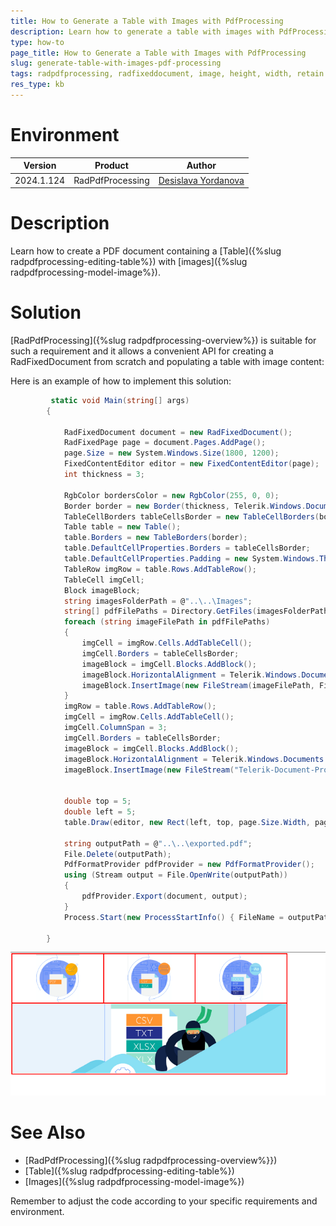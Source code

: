 ```yaml
---
title: How to Generate a Table with Images with PdfProcessing
description: Learn how to generate a table with images with PdfProcessing.
type: how-to
page_title: How to Generate a Table with Images with PdfProcessing
slug: generate-table-with-images-pdf-processing
tags: radpdfprocessing, radfixeddocument, image, height, width, retain
res_type: kb
---
```


# Environment
| Version | Product | Author | 
| --- | --- | ---- | 
| 2024.1.124 | RadPdfProcessing |[Desislava Yordanova](https://www.telerik.com/blogs/author/desislava-yordanova)| 

# Description

Learn how to create a PDF document containing a [Table]({%slug radpdfprocessing-editing-table%}) with [images]({%slug radpdfprocessing-model-image%}).

# Solution

[RadPdfProcessing]({%slug radpdfprocessing-overview%}) is suitable for such a requirement and it allows a convenient API for creating a RadFixedDocument from scratch and populating a table with image content:

Here is an example of how to implement this solution:

```csharp
         static void Main(string[] args)
        {

            RadFixedDocument document = new RadFixedDocument();
            RadFixedPage page = document.Pages.AddPage();
            page.Size = new System.Windows.Size(1800, 1200);
            FixedContentEditor editor = new FixedContentEditor(page);
            int thickness = 3;

            RgbColor bordersColor = new RgbColor(255, 0, 0);
            Border border = new Border(thickness, Telerik.Windows.Documents.Fixed.Model.Editing.BorderStyle.Single, bordersColor);
            TableCellBorders tableCellsBorder = new TableCellBorders(border, border, border, border, null, null);
            Table table = new Table();
            table.Borders = new TableBorders(border);
            table.DefaultCellProperties.Borders = tableCellsBorder;
            table.DefaultCellProperties.Padding = new System.Windows.Thickness(thickness);
            TableRow imgRow = table.Rows.AddTableRow();
            TableCell imgCell;
            Block imageBlock;
            string imagesFolderPath = @"..\..\Images";
            string[] pdfFilePaths = Directory.GetFiles(imagesFolderPath);
            foreach (string imageFilePath in pdfFilePaths)
            {
                imgCell = imgRow.Cells.AddTableCell();
                imgCell.Borders = tableCellsBorder;
                imageBlock = imgCell.Blocks.AddBlock();
                imageBlock.HorizontalAlignment = Telerik.Windows.Documents.Fixed.Model.Editing.Flow.HorizontalAlignment.Center;
                imageBlock.InsertImage(new FileStream(imageFilePath, FileMode.Open));
            }
            imgRow = table.Rows.AddTableRow();
            imgCell = imgRow.Cells.AddTableCell();
            imgCell.ColumnSpan = 3;
            imgCell.Borders = tableCellsBorder;
            imageBlock = imgCell.Blocks.AddBlock();
            imageBlock.HorizontalAlignment = Telerik.Windows.Documents.Fixed.Model.Editing.Flow.HorizontalAlignment.Center;
            imageBlock.InsertImage(new FileStream("Telerik-Document-Processing.png", FileMode.Open));


            double top = 5;
            double left = 5;
            table.Draw(editor, new Rect(left, top, page.Size.Width, page.Size.Height));

            string outputPath = @"..\..\exported.pdf";
            File.Delete(outputPath);
            PdfFormatProvider pdfProvider = new PdfFormatProvider();
            using (Stream output = File.OpenWrite(outputPath))
            {
                pdfProvider.Export(document, output);
            }
            Process.Start(new ProcessStartInfo() { FileName = outputPath, UseShellExecute = true });

        }
```

  ![Table with Images](images/pdf-table-with-images.png)   

# See Also
- [RadPdfProcessing]({%slug radpdfprocessing-overview%}})
- [Table]({%slug radpdfprocessing-editing-table%})
- [Images]({%slug radpdfprocessing-model-image%})

Remember to adjust the code according to your specific requirements and environment.
